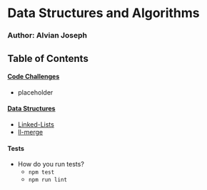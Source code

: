 # Data Structures and Algorithms

### Author: Alvian Joseph


## Table of Contents

#### [Code Challenges](https://github.com/alvian-401-advanced-javascript/data-structures-and-algorithms/tree/master/challenges)
  * placeholder





#### [Data Structures](https://github.com/alvian-401-advanced-javascript/data-structures-and-algorithms/tree/master/data-structures)  
 * [Linked-Lists](https://github.com/alvian-401-advanced-javascript/data-structures-and-algorithms/tree/master/data-structures/linked-lists)
  * [ll-merge](https://github.com/alvian-401-advanced-javascript/data-structures-and-algorithms/tree/master/data-structures/llmerge)
  
  



  
#### Tests
* How do you run tests?
  * `npm test`
  * `npm run lint`

